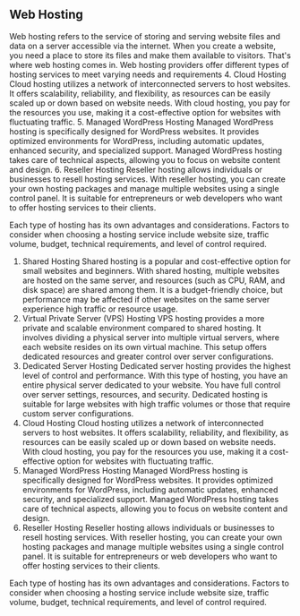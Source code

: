 ## Web Hosting
Web hosting refers to the service of storing and serving website files and data on a server accessible via the internet. When you create a website, you need a place to store its files and make them available to visitors. That's where web hosting comes in. Web hosting providers offer different types of hosting services to meet varying needs and requirements
4. Cloud Hosting
Cloud hosting utilizes a network of interconnected servers to host websites. It offers scalability, reliability, and flexibility, as resources can be easily scaled up or down based on website needs. With cloud hosting, you pay for the resources you use, making it a cost-effective option for websites with fluctuating traffic.
5. Managed WordPress Hosting
Managed WordPress hosting is specifically designed for WordPress websites. It provides optimized environments for WordPress, including automatic updates, enhanced security, and specialized support. Managed WordPress hosting takes care of technical aspects, allowing you to focus on website content and design.
6. Reseller Hosting
Reseller hosting allows individuals or businesses to resell hosting services. With reseller hosting, you can create your own hosting packages and manage multiple websites using a single control panel. It is suitable for entrepreneurs or web developers who want to offer hosting services to their clients.

Each type of hosting has its own advantages and considerations. Factors to consider when choosing a hosting service include website size, traffic volume, budget, technical requirements, and level of control required.

1. Shared Hosting
Shared hosting is a popular and cost-effective option for small websites and beginners. With shared hosting, multiple websites are hosted on the same server, and resources (such as CPU, RAM, and disk space) are shared among them. It is a budget-friendly choice, but performance may be affected if other websites on the same server experience high traffic or resource usage.
2. Virtual Private Server (VPS) Hosting
VPS hosting provides a more private and scalable environment compared to shared hosting. It involves dividing a physical server into multiple virtual servers, where each website resides on its own virtual machine. This setup offers dedicated resources and greater control over server configurations.
3. Dedicated Server Hosting
Dedicated server hosting provides the highest level of control and performance. With this type of hosting, you have an entire physical server dedicated to your website. You have full control over server settings, resources, and security. Dedicated hosting is suitable for large websites with high traffic volumes or those that require custom server configurations.
4. Cloud Hosting
Cloud hosting utilizes a network of interconnected servers to host websites. It offers scalability, reliability, and flexibility, as resources can be easily scaled up or down based on website needs. With cloud hosting, you pay for the resources you use, making it a cost-effective option for websites with fluctuating traffic.
5. Managed WordPress Hosting
Managed WordPress hosting is specifically designed for WordPress websites. It provides optimized environments for WordPress, including automatic updates, enhanced security, and specialized support. Managed WordPress hosting takes care of technical aspects, allowing you to focus on website content and design.
6. Reseller Hosting
Reseller hosting allows individuals or businesses to resell hosting services. With reseller hosting, you can create your own hosting packages and manage multiple websites using a single control panel. It is suitable for entrepreneurs or web developers who want to offer hosting services to their clients.

Each type of hosting has its own advantages and considerations. Factors to consider when choosing a hosting service include website size, traffic volume, budget, technical requirements, and level of control required.